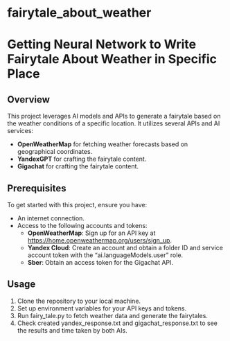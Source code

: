 # fairytale_about_weather
# Getting Neural Network to Write Fairytale About Weather in Specific Place

## Overview

This project leverages AI models and APIs to generate a fairytale based on the weather conditions of a specific location. It utilizes several APIs and AI services:
- **OpenWeatherMap** for fetching weather forecasts based on geographical coordinates.
- **YandexGPT** for crafting the fairytale content.
- **Gigachat** for crafting the fairytale content.

## Prerequisites

To get started with this project, ensure you have:
- An internet connection.
- Access to the following accounts and tokens:
  - **OpenWeatherMap**: Sign up for an API key at https://home.openweathermap.org/users/sign_up.
  - **Yandex Cloud**: Create an account and obtain a folder ID and service account token with the “ai.languageModels.user” role.
  - **Sber**: Obtain an access token for the Gigachat API.

## Usage

1. Clone the repository to your local machine.
2. Set up environment variables for your API keys and tokens.
3. Run fairy_tale.py to fetch weather data and generate the fairytales.
4. Check created yandex_response.txt and gigachat_response.txt to see the results and time taken by both AIs.

